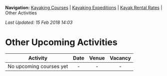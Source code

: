 **Navigation:** [Kayaking Courses](index) &#124; [Kayaking Expeditions](expedition) &#124; [Kayak Rental Rates](rental) &#124; Other Activities

_Last Updated: 15 Feb 2018 14:03_
# Other Upcoming Activities

Activity | Date | Venue | Vacancy
:---:|:---:|:---:|:---:
No upcoming courses yet|-|-|-

